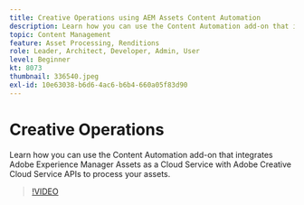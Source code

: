 ```yaml
---
title: Creative Operations using AEM Assets Content Automation
description: Learn how you can use the Content Automation add-on that integrates Adobe Experience Manager Assets as a Cloud Service with Adobe Creative Cloud Service APIs to process your assets.
topic: Content Management
feature: Asset Processing, Renditions
role: Leader, Architect, Developer, Admin, User
level: Beginner
kt: 8073
thumbnail: 336540.jpeg
exl-id: 10e63038-b6d6-4ac6-b6b4-660a05f83d90
---
```

# Creative Operations

Learn how you can use the Content Automation add-on that integrates Adobe Experience Manager Assets as a Cloud Service with Adobe Creative Cloud Service APIs to process your assets. 

>[!VIDEO](https://video.tv.adobe.com/v/336540?quality=12&learn=on)
